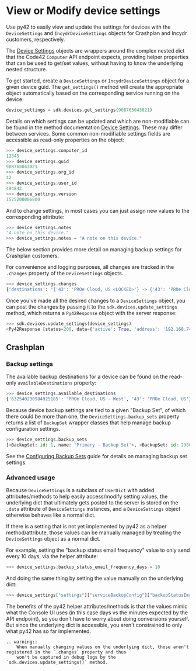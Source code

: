 # View or Modify device settings

Use py42 to easily view and update the settings for devices with the `DeviceSettings` and `IncydrDeviceSettings` objects for Crashplan and Incydr customers, respectively.

The [Device Settings](../methoddocs/devicesettings.md) objects are wrappers around the complex nested dict that the Code42 `Computer` API endpoint expects,
providing helper properties that can be used to get/set values, without having to know the underlying nested structure.

To get started, create a `DeviceSettings` or `IncydrDeviceSettings` object for a given device guid.  The `get_settings()` method will create the appropriate object automatically based on the corresponding service running on the device:

```python
device_settings = sdk.devices.get_settings(908765043021)
```

Details on which settings can be updated and which are non-modifiable can be found in the method documentation [Device Settings](../methoddocs/devicesettings.md). These may differ between services.
Some common non-modifiable settings fields are accessible as read-only properties on the object:

```python
>>> device_settings.computer_id
12345
>>> device_settings.guid
908765043021
>>> device_settings.org_id
42
>>> device_settings.user_id
494842
>>> device_settings.version
1525200006800
```

And to change settings, in most cases you can just assign new values to the corresponding attribute:

```python
>>> device_settings.notes
"A note on this device."
>>> device_settings.notes = "A note on this device."
```
The below section provides more detail on managing backup settings for Crashplan customers.

For convenience and logging purposes, all changes are tracked in the `.changes` property of the `DeviceSettings` objects.

```python
>>> device_settings.changes
{'destinations': "{'43': 'PROe Cloud, US <LOCKED>'} -> {'43': 'PROe Cloud, US <LOCKED>', '632540230984925185': 'PROe Cloud, US - West'}"}
```

Once you've made all the desired changes to a `DeviceSettings` object, you can post the changes by passing it to the `sdk.devices.update_settings` method, which returns a `Py42Response` object
with the server response:

```python
>>> sdk.devices.update_settings(device_settings)
<Py42Response [status=200, data={'active': True, 'address': '192.168.74.144:4247', 'alertState': 0, 'alertStates': ['OK'], ...}]>
```


## Crashplan

### Backup settings

The available backup destinations for a device can be found on the read-only `availableDestinations` property:
```python
>>> device_settings.available_destinations
{'632540230984925185': 'PROe Cloud, US - West', '43': 'PROe Cloud, US'}
```

Because device backup settings are tied to a given "Backup Set", of which there could be more than one, the `DeviceSettings.backup_sets`
property returns a list of `BackupSet` wrapper classes that help manage backup configuration settings.

```python
>>> device_settings.backup_sets
[<BackupSet: id: 1, name: 'Primary - Backup Set'>, <BackupSet: id: 298010138, name: 'Secondary (large files) - Backup Set'>]
```

See the [Configuring Backup Sets](backupsets.md) guide for details on managing backup set settings.

### Advanced usage

Because `DeviceSettings` is a subclass of `UserDict` with added attributes/methods to help easily access/modify setting values,
the underlying dict that ultimately gets posted to the server is stored on the `.data` attribute of `DeviceSettings` instances,
and a `DeviceSettings` object otherwise behaves like a normal dict.

If there is a setting that is not yet implemented by py42 as a helper method/attribute, those values can be manually managed
by treating the `DeviceSettings` object as a normal dict.

For example, setting the "backup status email frequency" value to only send every 10 days, via the helper attribute:

```python
>>> device_settings.backup_status_email_frequency_days = 10
```

And doing the same thing by setting the value manually on the underlying dict:

```python
>>> device_settings["settings"]["serviceBackupConfig"]["backupStatusEmailFreqInMinutes"] = "14400"
```

The benefits of the py42 helper attributes/methods is that the values mimic what the Console UI uses (in this case days
vs the minutes expected by the API endpoint), so you don't have to worry about doing conversions yourself. But since
the underlying dict is accessible, you aren't constrained to only what py42 has so far implemented.

```{eval-rst}
.. warning::
    When manually changing values on the underlying dict, those aren't registered in the `.changes` property and thus
    won't be captured in debug logs by the `sdk.devices.update_settings()` method.
```
